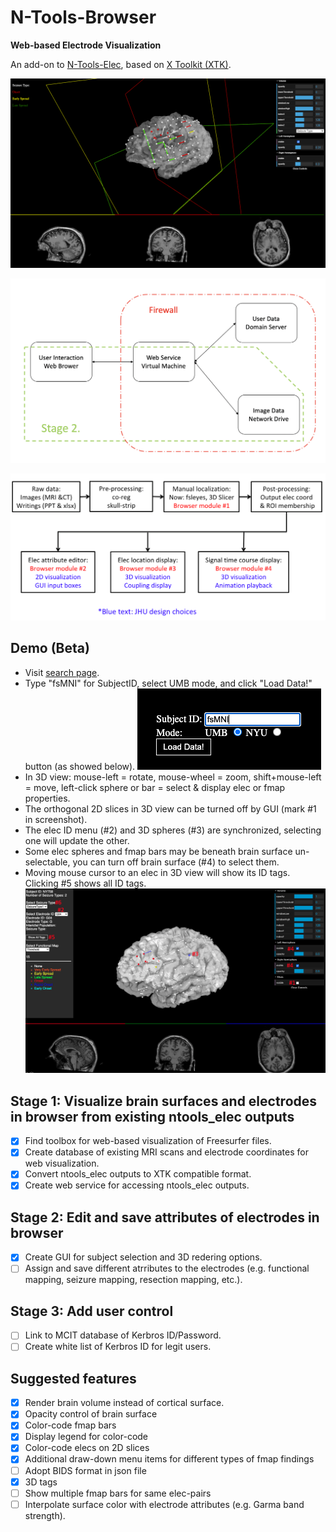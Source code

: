 # N-Tools-Browser

**Web-based Electrode Visualization**

An add-on to [N-Tools-Elec](https://github.com/HughWXY/ntools_elec), based on [X Toolkit (XTK)](https://github.com/xtk/X).

![Demo](Docs/demo2.png)

![General Design](Docs/design2.png)

![Stage 2 Design](Docs/roadmapstage2.png)

## Demo (Beta)
- Visit [search page](https://jingyunc.github.io/ntools_browser/demo/files/umb_ntools/search.html). 
- Type "fsMNI" for SubjectID, select UMB mode, and click "Load Data!" button (as showed below).
![Search Page](Docs/demo3.png)
- In 3D view: mouse-left = rotate, mouse-wheel = zoom, shift+mouse-left = move, left-click sphere or bar = select & display elec or fmap properties. 
- The orthogonal 2D slices in 3D view can be turned off by GUI (mark #1 in screenshot).
- The elec ID menu (#2) and 3D spheres (#3) are synchronized, selecting one will update the other.
- Some elec spheres and fmap bars may be beneath brain surface un-selectable, you can turn off brain surface (#4) to select them.
- Moving mouse cursor to an elec in 3D view will show its ID tags. Clicking #5 shows all ID tags.
![Main Page](Docs/demo4.png)
 
## Stage 1: Visualize brain surfaces and electrodes in browser from existing ntools_elec outputs
- [x] Find toolbox for web-based visualization of Freesurfer files.
- [x] Create database of existing MRI scans and electrode coordinates for web visualization.
- [x] Convert ntools_elec outputs to XTK compatible format.
- [x] Create web service for accessing ntools_elec outputs.
## Stage 2: Edit and save attributes of electrodes in browser
- [x] Create GUI for subject selection and 3D redering options.
- [ ] Assign and save different atrributes to the electrodes (e.g. functional mapping, seizure mapping, resection mapping, etc.).
## Stage 3: Add user control
- [ ] Link to MCIT database of Kerbros ID/Password.
- [ ] Create white list of Kerbros ID for legit users.
## Suggested features
- [x] Render brain volume instead of cortical surface.
- [x] Opacity control of brain surface
- [x] Color-code fmap bars
- [x] Display legend for color-code
- [x] Color-code elecs on 2D slices
- [x] Additional draw-down menu items for different types of fmap findings
- [ ] Adopt BIDS format in json file
- [x] 3D tags
- [ ] Show multiple fmap bars for same elec-pairs
- [ ] Interpolate surface color with electrode attributes (e.g. Garma band strength).
